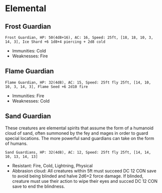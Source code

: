 # Elemental

## Frost Guardian
`Frost Guardian, HP: 50(4d8+16), AC: 16, Speed: 25ft, [18, 18, 10, 3, 14, 3], Ice Shard +6 1d8+4 piercing + 2d8 cold`
- Immunities: Cold
- Weaknesses: Fire

## Flame Guardian
`Flame Guardian, HP: 32(4d8), AC: 15, Speed: 25ft fly 25ft, [14, 10, 10, 3, 14, 3], Flame Seed +6 2d10 fire`
- Immunities: Fire
- Weaknesses: Cold

## Sand Guardian
These creatures are elemental spirits that assume the form of a humanoid cloud of sand, often summoned by the fey and mages in order to guard special locations. The more powerful sand guardians can take on the form of humans.

`Sand Guardians, HP: 32(4d8), AC: 12, Speed: 25ft fly 25ft, [14, 14, 10, 13, 14, 13]`
- Resistant: Fire, Cold, Lightning, Physical
- Abbrasion cloud: All creatures within 5ft must succeed DC 12 CON save to avoid being blinded and halve 2d6+2 force damage. If blinded, creature must use their action to wipe their eyes and succed DC 12 CON save to end the blindness.